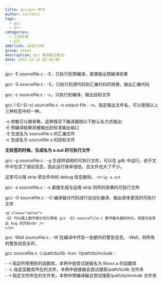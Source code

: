```yaml
---
title: gcc/g++ 命令
author: zucchini
tags:
  - gcc
  - g++
categories:
  - 工具环境
  - GCC
abbrlink: a4921194
group: notes
description: gcc 编译笔记笔记。
date: 2015-12-23 02:26:00
---
```


gcc -E sourcefile.c :  -E，只执行到预编译，直接输出预编译结果

gcc -S sourcefile.c :  -S，只执行到源代码到汇编代码的转换，输出汇编代码

gcc -c sourcefile.c :  -c，只执行到编译，输出目标文件

gcc (-E/-S/-c) sourcefile.c -o output-file :  -o，指定输出文件名，可以使用以上三种标签中的一种。

-o 参数可以被省略，这种情况下编译器按以下默认名方式输出: <br />
-E 预编译结果将被输出到标准输出端口<br />
-S 生成名为 sourcefile.s 的汇编文件<br />
-c 生成名为 sourcefile.o 的目标文件<br />

**无标签的时候，生成名为 a.out 的可执行文件**

gcc -g sourcefile.c
:  -g 生成供调用的可执行文件，可以在 gdb 中运行。由于文件中包含了调试信息，因此运行效率很低，且文件也大了不少。

这里可以用 strip 把文件中的 debug 信息删除。 `strip a.out`

gcc -s sourcefile.c
:  -s 直接生成与运用 strip 同样的效果的可执行文件


gcc -O sourcefile.c
:  -O 编译器对代码进行自动化编译，输出效率更高的可执行文件

    <p class="verse">
    -O2 可以跟上数字表示优化等级 gcc -O2 sourcefile.c 数字越大越加优化。但是也会有出 bug 的风险<br />
    </p>


gcc -Wall sourcefile.c
:  -W 在编译中开启一些额外的警告信息。-Wall，将所有的警告信息全开。


gcc sourcefile.c -L/path/to/lib -lxxx -l/path/to/include
:  <p class="verse">
    - -l 指定所使用到的函数库，本例中是尝试链接名为 libxxx.a 的函数库<br />
    - -L 指定函数库所在的文件，本例中链接器会尝试搜索/path/to/lib 文件夹<br />
    - -I 指定文件所在的文件夹，本例中预编译器会尝试搜索/path/to/include 文件夹<br />
    </p>
